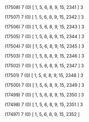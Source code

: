 (17508) 7 (0) [ 1, 5, 6, 8, 9, 15, 2341 ] 3 


(17507) 7 (0) [ 1, 5, 6, 8, 9, 15, 2342 ] 3 


(17506) 7 (0) [ 1, 5, 6, 8, 9, 15, 2343 ] 3 


(17505) 7 (0) [ 1, 5, 6, 8, 9, 15, 2344 ] 3 


(17504) 7 (0) [ 1, 5, 6, 8, 9, 15, 2345 ] 3 


(17503) 7 (0) [ 1, 5, 6, 8, 9, 15, 2346 ] 3 


(17502) 7 (0) [ 1, 5, 6, 8, 9, 15, 2347 ] 3 


(17501) 7 (0) [ 1, 5, 6, 8, 9, 15, 2348 ] 3 


(17500) 7 (0) [ 1, 5, 6, 8, 9, 15, 2349 ] 3 


(17499) 7 (0) [ 1, 5, 6, 8, 9, 15, 2350 ] 3 


(17498) 7 (0) [ 1, 5, 6, 8, 9, 15, 2351 ] 3 


(17497) 7 (0) [ 1, 5, 6, 8, 9, 15, 2352 ]  

